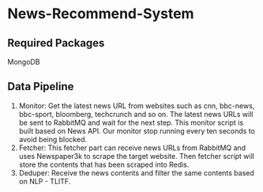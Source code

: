 # News-Recommend-System

## Required Packages
MongoDB <br>

## Data Pipeline

1. Monitor: Get the latest news URL from websites such as cnn, bbc-news, bbc-sport, bloomberg, techcrunch and so on. The latest news URLs will be sent to RabbitMQ and wait for the next step. This monitor script is built based on News API. Our monitor stop running every ten seconds to avoid being blocked. <br>
2. Fetcher: This fetcher part can receive news URLs from RabbitMQ and uses Newspaper3k to scrape the target website. Then fetcher script will store the contents that has been scraped into Redis. <br>
3. Deduper: Receive the news contents and filter the same contents based on NLP - TLITF. <br>

